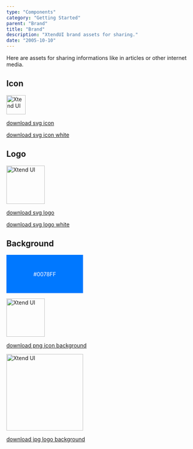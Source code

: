```yaml
---
type: "Components"
category: "Getting Started"
parent: "Brand"
title: "Brand"
description: "XtendUI brand assets for sharing."
date: "2005-10-10"
---
```


Here are assets for sharing informations like in articles or other internet media.

## Icon

<p></p>

<p>
  <img src="https://raw.githubusercontent.com/minimit/xtendui/beta/static/logo-icon.svg" loading="eager" alt="Xtend UI" width="50">
</p>

[download svg icon](https://raw.githubusercontent.com/minimit/xtendui/beta/static/logo-icon.svg)

[download svg icon white](https://raw.githubusercontent.com/minimit/xtendui/beta/static/logo-icon-white.svg)

## Logo

<p></p>

<p>
  <img src="https://raw.githubusercontent.com/minimit/xtendui/beta/static/logo.svg" loading="eager" alt="Xtend UI" width="100">
</p>

[download svg logo](https://raw.githubusercontent.com/minimit/xtendui/beta/static/logo.svg)

[download svg logo white](https://raw.githubusercontent.com/minimit/xtendui/beta/static/logo-white.svg)

## Background

<div style="width: 200px; height: 100px; display: flex; align-items: center; justify-content: center; background: #0078FF; color: white;">
  #0078FF
</div>

<p></p>

<p>
  <img src="https://raw.githubusercontent.com/minimit/xtendui/beta/static/apple-touch-icon.png" loading="eager" alt="Xtend UI" width="100">
</p>

[download png icon background](https://raw.githubusercontent.com/minimit/xtendui/beta/static/apple-touch-icon.png)

<p></p>

<p>
  <img src="https://raw.githubusercontent.com/minimit/xtendui/beta/static/social.jpg" loading="eager" alt="Xtend UI" width="200">
</p>

[download jpg logo background](https://raw.githubusercontent.com/minimit/xtendui/beta/static/social.jpg)
